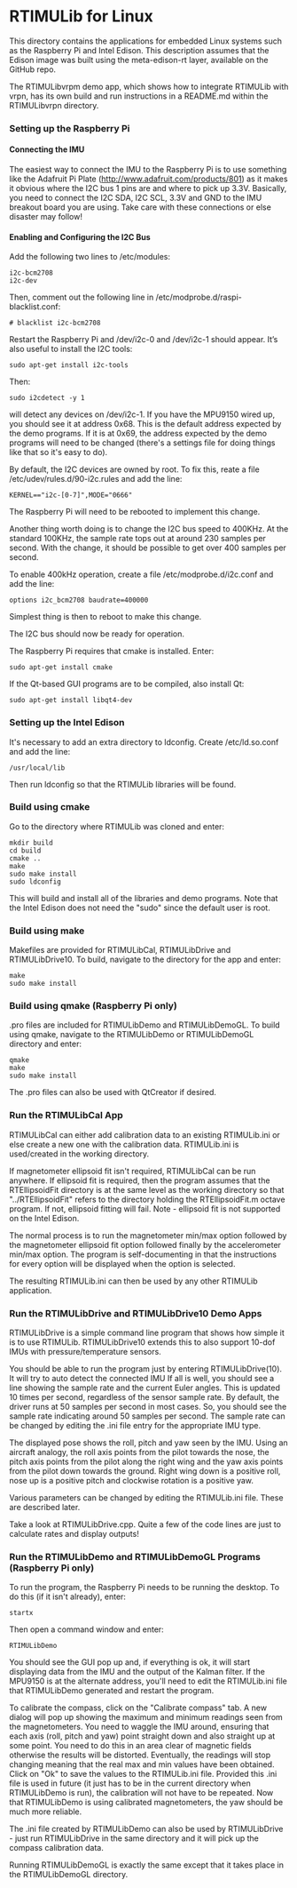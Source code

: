 # RTIMULib for Linux

This directory contains the applications for embedded Linux systems such as the Raspberry Pi and Intel Edison. This description assumes that the Edison image was built using the meta-edison-rt layer, available on the GitHub repo.

The RTIMULibvrpm demo app, which shows how to integrate RTIMULib with vrpn, has its own build and run instructions in a README.md within the RTIMULibvrpn directory.

### Setting up the Raspberry Pi

#### Connecting the IMU

The easiest way to connect the IMU to the Raspberry Pi is to use something like the Adafruit Pi Plate (http://www.adafruit.com/products/801) as it makes it obvious where the I2C bus 1 pins are and where to pick up 3.3V. Basically, you need to connect the I2C SDA, I2C SCL, 3.3V and GND to the IMU breakout board you are using. Take care with these connections or else disaster may follow!

#### Enabling and Configuring the I2C Bus

Add the following two lines to /etc/modules:

	i2c-bcm2708
	i2c-dev

Then, comment out the following line in /etc/modprobe.d/raspi-blacklist.conf:

	# blacklist i2c-bcm2708

Restart the Raspberry Pi and /dev/i2c-0 and /dev/i2c-1 should appear. It’s also useful to install the I2C tools:

	sudo apt-get install i2c-tools

Then:

	sudo i2cdetect -y 1

will detect any devices on /dev/i2c-1. If you have the MPU9150 wired up, you should see it at address 0x68. This is the default address expected by the demo programs. If it is at 0x69, the address expected by the demo programs will need to be changed (there's a settings file for doing things like that so it's easy to do).

By default, the I2C devices are owned by root. To fix this, reate a file /etc/udev/rules.d/90-i2c.rules and add the line:

	KERNEL=="i2c-[0-7]",MODE="0666"

The Raspberry Pi will need to be rebooted to implement this change.

Another thing worth doing is to change the I2C bus speed to 400KHz. At the standard 100KHz, the sample rate tops out at around 230 samples per second. With the change, it should be possible to get over 400 samples per second.

To enable 400kHz operation, create a file /etc/modprobe.d/i2c.conf and add the line:

	options i2c_bcm2708 baudrate=400000

Simplest thing is then to reboot to make this change.

The I2C bus should now be ready for operation.

The Raspberry Pi requires that cmake is installed. Enter:

    sudo apt-get install cmake

If the Qt-based GUI programs are to be compiled, also install Qt:

	sudo apt-get install libqt4-dev

### Setting up the Intel Edison

It's necessary to add an extra directory to ldconfig. Create /etc/ld.so.conf and add the line:

    /usr/local/lib
    
Then run ldconfig so that the RTIMULib libraries will be found.

### Build using cmake

Go to the directory where RTIMULib was cloned and enter:

    mkdir build
    cd build
    cmake ..
    make
    sudo make install
    sudo ldconfig
    
This will build and install all of the libraries and demo programs. Note that the Intel Edison does not need the "sudo" since the default user is root.

### Build using make

Makefiles are provided for RTIMULibCal, RTIMULibDrive and RTIMULibDrive10. To build, navigate to the directory for the app and enter:

    make
    sudo make install

### Build using qmake (Raspberry Pi only)

.pro files are included for RTIMULibDemo and RTIMULibDemoGL. To build using qmake, navigate to the RTIMULibDemo or RTIMULibDemoGL directory and enter:

    qmake
    make
    sudo make install
    
The .pro files can also be used with QtCreator if desired.

### Run the RTIMULibCal App

RTIMULibCal can either add calibration data to an existing RTIMULib.ini or else create a new one with the calibration data. RTIMULib.ini is used/created in the working directory.

If magnetometer ellipsoid fit isn't required, RTIMULibCal can be run anywhere. If ellipsoid fit is required, then the program assumes that the RTEllipsoidFit directory is at the same level as the working directory so that "../RTEllipsoidFit" refers to the directory holding the RTEllipsoidFit.m octave program. If not, ellipsoid fitting will fail. Note - ellipsoid fit is not supported on the Intel Edison.

The normal process is to run the magnetometer min/max option followed by the magnetometer ellipsoid fit option followed finally by the accelerometer min/max option. The program is self-documenting in that the instructions for every option will be displayed when the option is selected.

The resulting RTIMULib.ini can then be used by any other RTIMULib application.

### Run the RTIMULibDrive and RTIMULibDrive10 Demo Apps

RTIMULibDrive is a simple command line program that shows how simple it is to use RTIMULib. RTIMULibDrive10 extends this to also support 10-dof IMUs with pressure/temperature sensors.

You should be able to run the program just by entering RTIMULibDrive(10). It will try to auto detect the connected IMU If all is well, you should see a line showing the sample rate and the current Euler angles. This is updated 10 times per second, regardless of the sensor sample rate. By default, the driver runs at 50 samples per second in most cases. So, you should see the sample rate indicating around 50 samples per second. The sample rate can be changed by editing the .ini file entry for the appropriate IMU type.

The displayed pose shows the roll, pitch and yaw seen by the IMU. Using an aircraft analogy, the roll axis points from the pilot towards the nose, the pitch axis points from the pilot along the right wing and the yaw axis points from the pilot down towards the ground. Right wing down is a positive roll, nose up is a positive pitch and clockwise rotation is a positive yaw.

Various parameters can be changed by editing the RTIMULib.ini file. These are described later.

Take a look at RTIMULibDrive.cpp. Quite a few of the code lines are just to calculate rates and display outputs!

### Run the RTIMULibDemo and RTIMULibDemoGL Programs (Raspberry Pi only)

To run the program, the Raspberry Pi needs to be running the desktop. To do this (if it isn't already), enter:

	startx

Then open a command window and enter:

	RTIMULibDemo

You should see the GUI pop up and, if everything is ok, it will start displaying data from the IMU and the output of the Kalman filter. If the MPU9150 is at the alternate address, you'll need to edit the RTIMULib.ini file that RTIMULibDemo generated and restart the program.

To calibrate the compass, click on the "Calibrate compass" tab. A new dialog will pop up showing the maximum and minimum readings seen from the magnetometers. You need to waggle the IMU around, ensuring that each axis (roll, pitch and yaw) point straight down and also straight up at some point. You need to do this in an area clear of magnetic fields otherwise the results will be distorted. Eventually, the readings will stop changing meaning that the real max and min values have been obtained. Click on "Ok" to save the values to the RTIMULib.ini file. Provided this .ini file is used in future (it just has to be in the current directory when RTIMULibDemo is run), the calibration will not have to be repeated. Now that RTIMULibDemo is using calibrated magnetometers, the yaw should be much more reliable.

The .ini file created by RTIMULibDemo can also be used by RTIMULibDrive - just run RTIMULibDrive in the same directory and it will pick up the compass calibration data.

Running RTIMULibDemoGL is exactly the same except that it takes place in the RTIMULibDemoGL directory.

